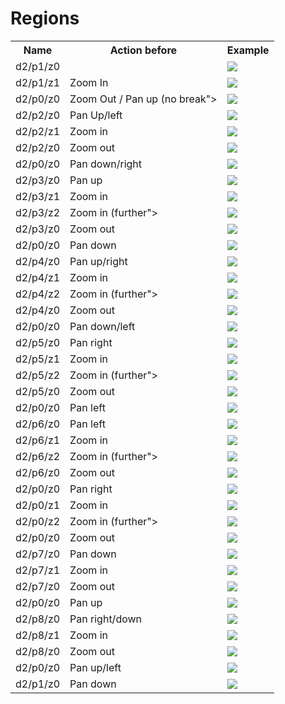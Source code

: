 # Regions

<table>
  <tr>
  <th>Name</th>
  <th>Action before</th>
  <th>Example</th>
  </tr>

  <tr>
    <td>d2/p1/z0</td>
    <td/>
    <td> <img src="region_thumbs/frame_00000981.jpg"></td>
  </tr>

  <tr>
    <td>d2/p1/z1</td>
    <td>Zoom In</td>
    <td> <img src="region_thumbs/frame_00001297.jpg"></td>
  </tr>

  <tr>
    <td>d2/p0/z0</td>
    <td>Zoom Out / Pan up (no break"></td>
    <td> <img src="region_thumbs/frame_00002013.jpg"></td>
  </tr>

  <tr>
    <td>d2/p2/z0</td>
    <td>Pan Up/left</td>
    <td> <img src="region_thumbs/frame_00002522.jpg"></td>
  </tr>

  <!-- Duplicate <tr>
    <td/>
    <td>??</td>
    <td> <img src="region_thumbs/frame_00002661.jpg"></td>
  </tr> -->

  <tr>
    <td>d2/p2/z1</td>
    <td>Zoom in</td>
    <td> <img src="region_thumbs/frame_00003352.jpg"></td>
  </tr>

  <tr>
    <td>d2/p2/z0</td>
    <td>Zoom out</td>
    <td> <img src="region_thumbs/frame_00004045.jpg"></td>
  </tr>

  <!-- Duplicate <tr>
    <td/>
    <td>??</td>
    <td> <img src="region_thumbs/frame_00004247.jpg"></td>
  </tr> -->

  <tr>
    <td>d2/p0/z0</td>
    <td>Pan down/right</td>
    <td> <img src="region_thumbs/frame_00004675.jpg"></td>
  </tr>

  <tr>
    <td>d2/p3/z0</td>
    <td>Pan up</td>
    <td> <img src="region_thumbs/frame_00005215.jpg"></td>
  </tr>

  <tr>
    <td>d2/p3/z1</td>
    <td>Zoom in</td>
    <td> <img src="region_thumbs/frame_00005670.jpg"></td>
  </tr>

  <tr>
    <td>d2/p3/z2</td>
    <td>Zoom in (further"></td>
    <td> <img src="region_thumbs/frame_00006191.jpg"></td>
  </tr>

  <tr>
    <td>d2/p3/z0</td>
    <td>Zoom out</td>
    <td> <img src="region_thumbs/frame_00007111.jpg"></td>
  </tr>

  <tr>
    <td>d2/p0/z0</td>
    <td>Pan down</td>
    <td> <img src="region_thumbs/frame_00007515.jpg"></td>
  </tr>

  <tr>
    <td>d2/p4/z0</td>
    <td>Pan up/right</td>
    <td> <img src="region_thumbs/frame_00008115.jpg"></td>
  </tr>

  <tr>
    <td>d2/p4/z1</td>
    <td>Zoom in</td>
    <td> <img src="region_thumbs/frame_00008550.jpg"></td>
  </tr>

  <tr>
    <td>d2/p4/z2</td>
    <td>Zoom in (further"></td>
    <td> <img src="region_thumbs/frame_00009071.jpg"></td>
  </tr>

  <tr>
    <td>d2/p4/z0</td>
    <td>Zoom out</td>
    <td> <img src="region_thumbs/frame_00010005.jpg"></td>
  </tr>

  <tr>
    <td>d2/p0/z0</td>
    <td>Pan down/left</td>
    <td> <img src="region_thumbs/frame_00010460.jpg"></td>
  </tr>

  <tr>
    <td>d2/p5/z0</td>
    <td>Pan right</td>
    <td> <img src="region_thumbs/frame_00010845.jpg"></td>
  </tr>

  <!-- duplicate? <tr>
    <td/>
    <td>??</td>
    <td> <img src="region_thumbs/frame_00011005.jpg"></td>
  </tr> -->

  <tr>
    <td>d2/p5/z1</td>
    <td>Zoom in</td>
    <td> <img src="region_thumbs/frame_00011335.jpg"></td>
  </tr>

  <tr>
    <td>d2/p5/z2</td>
    <td>Zoom in (further"></td>
    <td> <img src="region_thumbs/frame_00011881.jpg"></td>
  </tr>

  <tr>
    <td>d2/p5/z0</td>
    <td>Zoom out</td>
    <td> <img src="region_thumbs/frame_00012801.jpg"></td>
  </tr>

  <tr>
    <td>d2/p0/z0</td>
    <td>Pan left</td>
    <td> <img src="region_thumbs/frame_00013137.jpg"></td>
  </tr>

  <tr>
    <td>d2/p6/z0</td>
    <td>Pan left</td>
    <td> <img src="region_thumbs/frame_00013601.jpg"></td>
  </tr>

  <tr>
    <td>d2/p6/z1</td>
    <td>Zoom in</td>
    <td> <img src="region_thumbs/frame_00014050.jpg"></td>
  </tr>

  <tr>
    <td>d2/p6/z2</td>
    <td>Zoom in (further"></td>
    <td> <img src="region_thumbs/frame_00014571.jpg"></td>
  </tr>

  <tr>
    <td>d2/p6/z0</td>
    <td>Zoom out</td>
    <td> <img src="region_thumbs/frame_00015491.jpg"></td>
  </tr>

  <tr>
    <td>d2/p0/z0</td>
    <td>Pan right</td>
    <td> <img src="region_thumbs/frame_00015841.jpg"></td>
  </tr>

  <tr>
    <td>d2/p0/z1</td>
    <td>Zoom in</td>
    <td> <img src="region_thumbs/frame_00016415.jpg"></td>
  </tr>

  <tr>
    <td>d2/p0/z2</td>
    <td>Zoom in (further"></td>
    <td> <img src="region_thumbs/frame_00016961.jpg"></td>
  </tr>

  <tr>
    <td>d2/p0/z0</td>
    <td>Zoom out</td>
    <td> <img src="region_thumbs/frame_00018001.jpg"></td>
  </tr>

  <tr>
    <td>d2/p7/z0</td>
    <td>Pan down</td>
    <td> <img src="region_thumbs/frame_00018725.jpg"></td>
  </tr>

  <tr>
    <td>d2/p7/z1</td>
    <td>Zoom in</td>
    <td> <img src="region_thumbs/frame_00019625.jpg"></td>
  </tr>

  <tr>
    <td>d2/p7/z0</td>
    <td>Zoom out</td>
    <td> <img src="region_thumbs/frame_00020475.jpg"></td>
  </tr>

  <tr>
    <td>d2/p0/z0</td>
    <td>Pan up</td>
    <td> <img src="region_thumbs/frame_00021080.jpg"></td>
  </tr>

  <tr>
    <td>d2/p8/z0</td>
    <td>Pan right/down</td>
    <td> <img src="region_thumbs/frame_00021605.jpg"></td>
  </tr>

  <tr>
    <td>d2/p8/z1</td>
    <td>Zoom in</td>
    <td> <img src="region_thumbs/frame_00022205.jpg"></td>
  </tr>

  <tr>
    <td>d2/p8/z0</td>
    <td>Zoom out</td>
    <td> <img src="region_thumbs/frame_00023051.jpg"></td>
  </tr>

  <tr>
  <td>d2/p0/z0</td>
    <td>Pan up/left</td>
    <td> <img src="region_thumbs/frame_00023615.jpg"></td>
  </tr>

  <tr>
    <td>d2/p1/z0</td>
    <td>Pan down</td>
    <td> <img src="region_thumbs/frame_00024151.jpg"></td>
  </tr>

</table>
